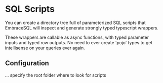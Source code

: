 # SQL Scripts

You can create a directory tree full of parameterized SQL scripts that
EmbraceSQL will inspect and generate strongly typed typescript wrappers.

These wrappers are callable as async functions, with typed parameter inputs and
typed row outputs. No need to ever create 'pojo' types to get intellisense on
your queries ever again.

## Configuration

... specify the root folder where to look for scripts
